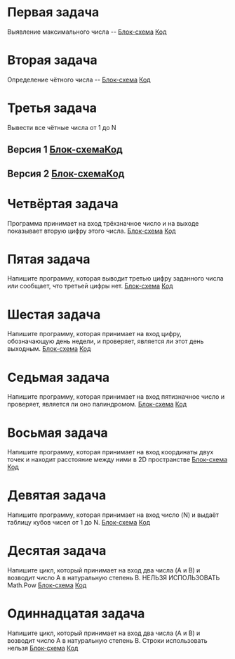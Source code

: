 # Первая задача
Выявление максимального числа --  [Блок-схема](Ex001_Max/diagram.drawio.png) [Код](Ex001_Max/Program.cs)

# Вторая задача
Определение чётного числа -- [Блок-схема](Ex002_Even/diag.drawio.png) [Код](Ex002_Even/Program.cs)

# Третья задача
Вывести все чётные числа от 1 до N 

## Версия 1 [Блок-схема](Ex003_EF/diag.drawio.png)[Код](Ex003_EF/Program.cs)

## Версия 2 [Блок-схема](Ex003_EFv2/diag.drawio.png)[Код](Ex003_EFv2/Program.cs)

# Четвёртая задача
Программа принимает на вход трёхзначное число и на выходе показывает вторую цифру этого числа.
[Блок-схема](Ex004_Num/diag.drawio.png) [Код](Ex004_Num/Program.cs)

# Пятая задача
Напишите программу, которая выводит третью цифру заданного числа или сообщает, что третьей цифры нет.
[Блок-схема](Ex005_Num2/diag.drawio.png) [Код](Ex005_Num2/Program.cs)

# Шестая задача
Напишите программу, которая принимает на вход цифру, обозначающую день недели, и проверяет, является ли этот день выходным.
[Блок-схема](Ex006_Week/diag.drawio.png) [Код](Ex006_Week/Program.cs)

# Седьмая задача
Напишите программу, которая принимает на вход пятизначное число и проверяет, является ли оно палиндромом.
[Блок-схема](Ex007_Pal/diag.drawio.png) [Код](Ex007_Pal/Program.cs)

# Восьмая задача
Напишите программу, которая принимает на вход координаты двух точек и находит расстояние между ними в 2D пространстве
[Блок-схема](Ex008_Coor/diag.drawio.png) [Код](Ex008_Coor/Program.cs)

# Девятая задача
Напишите программу, которая принимает на вход число (N) и выдаёт таблицу кубов чисел от 1 до N.
[Блок-схема](Ex009_TQ/diag.drawio.png) [Код](Ex009_Tq/Program.cs)

# Десятая задача
Напишите цикл, который принимает на вход два числа (A и B) и возводит число A в натуральную степень B. НЕЛЬЗЯ ИСПОЛЬЗОВАТЬ Math.Pow
[Блок-схема](Ex010_Cycle/diag.drawio.png) [Код](Ex010_Cycle/Program.cs)

# Одиннадцатая задача
Напишите цикл, который принимает на вход два числа (A и B) и возводит число A в натуральную степень B. Строки использовать нельзя
[Блок-схема](Ex011_Sum2/diag.drawio.png) [Код](Ex011_Sum2/Program.cs)